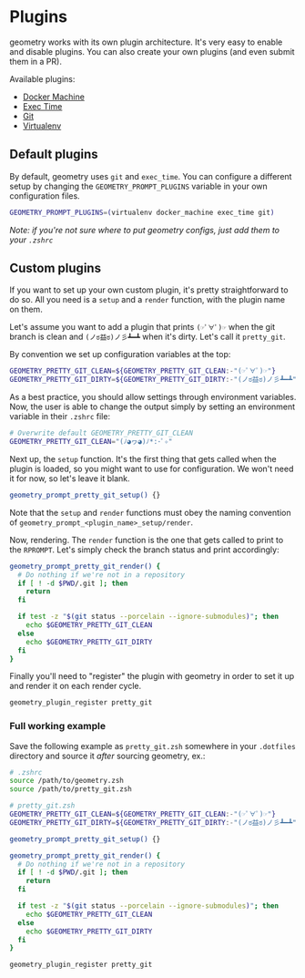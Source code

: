 # Plugins

geometry works with its own plugin architecture. It's very easy to enable and
disable plugins. You can also create your own plugins (and even submit them in a
PR).

Available plugins:

* [Docker Machine](/plugins/docker_machine)
* [Exec Time](/plugins/exec_time)
* [Git](/plugins/git)
* [Virtualenv](/plugins/virtualenv)

## Default plugins

By default, geometry uses `git` and `exec_time`. You can configure a different
setup by changing the `GEOMETRY_PROMPT_PLUGINS` variable in your own
configuration files.


```sh
GEOMETRY_PROMPT_PLUGINS=(virtualenv docker_machine exec_time git)
```

*Note: if you're not sure where to put geometry configs, just add them to your `.zshrc`*

## Custom plugins

If you want to set up your own custom plugin, it's pretty straightforward to do
so. All you need is a `setup` and a `render` function, with the plugin name on
them.

Let's assume you want to add a plugin that prints `(☞ﾟ∀ﾟ)☞` when the git branch
is clean and `(ノಠ益ಠ)ノ彡┻━┻` when it's dirty. Let's call it `pretty_git`.

By convention we set up configuration variables at the top:

```sh
GEOMETRY_PRETTY_GIT_CLEAN=${GEOMETRY_PRETTY_GIT_CLEAN:-"(☞ﾟ∀ﾟ)☞"}
GEOMETRY_PRETTY_GIT_DIRTY=${GEOMETRY_PRETTY_GIT_DIRTY:-"(ノಠ益ಠ)ノ彡┻━┻"}

```

As a best practice, you should allow settings through environment variables.
Now, the user is able to change the output simply by setting an environment
variable in their `.zshrc` file:

```sh
# Overwrite default GEOMETRY_PRETTY_GIT_CLEAN
GEOMETRY_PRETTY_GIT_CLEAN="(ﾉ◕ヮ◕)ﾉ*:･ﾟ✧"
```

Next up, the `setup` function. It's the first thing that gets called when the
plugin is loaded, so you might want to use for configuration. We won't need it
for now, so let's leave it blank.

```sh
geometry_prompt_pretty_git_setup() {}
```

Note that the `setup` and `render` functions must obey the naming convention of
`geometry_prompt_<plugin_name>_setup/render`.

Now, rendering. The `render` function is the one that gets called to print to
the `RPROMPT`. Let's simply check the branch status and print accordingly:

```sh
geometry_prompt_pretty_git_render() {
  # Do nothing if we're not in a repository
  if [ ! -d $PWD/.git ]; then
    return
  fi

  if test -z "$(git status --porcelain --ignore-submodules)"; then
    echo $GEOMETRY_PRETTY_GIT_CLEAN
  else
    echo $GEOMETRY_PRETTY_GIT_DIRTY
  fi
}
```

Finally you'll need to "register" the plugin with geometry in order to set it up
and render it on each render cycle.

```sh
geometry_plugin_register pretty_git
```

### Full working example

Save the following example as `pretty_git.zsh` somewhere in your `.dotfiles` 
directory and source it _after_ sourcing geometry, ex.:

```sh
# .zshrc
source /path/to/geometry.zsh
source /path/to/pretty_git.zsh

```

```sh
# pretty_git.zsh
GEOMETRY_PRETTY_GIT_CLEAN=${GEOMETRY_PRETTY_GIT_CLEAN:-"(☞ﾟ∀ﾟ)☞"}
GEOMETRY_PRETTY_GIT_DIRTY=${GEOMETRY_PRETTY_GIT_DIRTY:-"(ノಠ益ಠ)ノ彡┻━┻"}

geometry_prompt_pretty_git_setup() {}

geometry_prompt_pretty_git_render() {
  # Do nothing if we're not in a repository
  if [ ! -d $PWD/.git ]; then
    return
  fi

  if test -z "$(git status --porcelain --ignore-submodules)"; then
    echo $GEOMETRY_PRETTY_GIT_CLEAN
  else
    echo $GEOMETRY_PRETTY_GIT_DIRTY
  fi
}

geometry_plugin_register pretty_git

```
